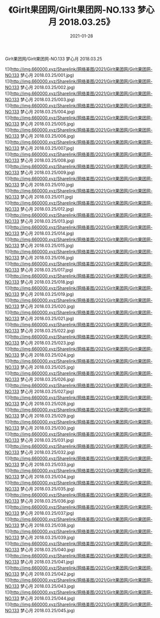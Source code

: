 ﻿---
layout: post
title:  《Girlt果团网/Girlt果团网-NO.133 梦心月 2018.03.25》
date:   2021-01-28
img: http://img.660000.xyz/Sharelink/网络美图/2021/Girlt果团网/Girlt果团网-NO.133 梦心月 2018.03.25/000.jpg
categories: [美女, 清纯, 唯美]
---

Girlt果团网/Girlt果团网-NO.133 梦心月 2018.03.25

 ![](http://img.660000.xyz/Sharelink/网络美图/2021/Girlt果团网/Girlt果团网-NO.133 梦心月 2018.03.25/001.jpg) <br>![](http://img.660000.xyz/Sharelink/网络美图/2021/Girlt果团网/Girlt果团网-NO.133 梦心月 2018.03.25/002.jpg) <br>![](http://img.660000.xyz/Sharelink/网络美图/2021/Girlt果团网/Girlt果团网-NO.133 梦心月 2018.03.25/003.jpg) <br>![](http://img.660000.xyz/Sharelink/网络美图/2021/Girlt果团网/Girlt果团网-NO.133 梦心月 2018.03.25/004.jpg) <br>![](http://img.660000.xyz/Sharelink/网络美图/2021/Girlt果团网/Girlt果团网-NO.133 梦心月 2018.03.25/005.jpg) <br>![](http://img.660000.xyz/Sharelink/网络美图/2021/Girlt果团网/Girlt果团网-NO.133 梦心月 2018.03.25/006.jpg) <br>![](http://img.660000.xyz/Sharelink/网络美图/2021/Girlt果团网/Girlt果团网-NO.133 梦心月 2018.03.25/007.jpg) <br>![](http://img.660000.xyz/Sharelink/网络美图/2021/Girlt果团网/Girlt果团网-NO.133 梦心月 2018.03.25/008.jpg) <br>![](http://img.660000.xyz/Sharelink/网络美图/2021/Girlt果团网/Girlt果团网-NO.133 梦心月 2018.03.25/009.jpg) <br>![](http://img.660000.xyz/Sharelink/网络美图/2021/Girlt果团网/Girlt果团网-NO.133 梦心月 2018.03.25/010.jpg) <br>![](http://img.660000.xyz/Sharelink/网络美图/2021/Girlt果团网/Girlt果团网-NO.133 梦心月 2018.03.25/011.jpg) <br>![](http://img.660000.xyz/Sharelink/网络美图/2021/Girlt果团网/Girlt果团网-NO.133 梦心月 2018.03.25/012.jpg) <br>![](http://img.660000.xyz/Sharelink/网络美图/2021/Girlt果团网/Girlt果团网-NO.133 梦心月 2018.03.25/013.jpg) <br>![](http://img.660000.xyz/Sharelink/网络美图/2021/Girlt果团网/Girlt果团网-NO.133 梦心月 2018.03.25/014.jpg) <br>![](http://img.660000.xyz/Sharelink/网络美图/2021/Girlt果团网/Girlt果团网-NO.133 梦心月 2018.03.25/015.jpg) <br>![](http://img.660000.xyz/Sharelink/网络美图/2021/Girlt果团网/Girlt果团网-NO.133 梦心月 2018.03.25/016.jpg) <br>![](http://img.660000.xyz/Sharelink/网络美图/2021/Girlt果团网/Girlt果团网-NO.133 梦心月 2018.03.25/017.jpg) <br>![](http://img.660000.xyz/Sharelink/网络美图/2021/Girlt果团网/Girlt果团网-NO.133 梦心月 2018.03.25/018.jpg) <br>![](http://img.660000.xyz/Sharelink/网络美图/2021/Girlt果团网/Girlt果团网-NO.133 梦心月 2018.03.25/019.jpg) <br>![](http://img.660000.xyz/Sharelink/网络美图/2021/Girlt果团网/Girlt果团网-NO.133 梦心月 2018.03.25/020.jpg) <br>![](http://img.660000.xyz/Sharelink/网络美图/2021/Girlt果团网/Girlt果团网-NO.133 梦心月 2018.03.25/021.jpg) <br>![](http://img.660000.xyz/Sharelink/网络美图/2021/Girlt果团网/Girlt果团网-NO.133 梦心月 2018.03.25/022.jpg) <br>![](http://img.660000.xyz/Sharelink/网络美图/2021/Girlt果团网/Girlt果团网-NO.133 梦心月 2018.03.25/023.jpg) <br>![](http://img.660000.xyz/Sharelink/网络美图/2021/Girlt果团网/Girlt果团网-NO.133 梦心月 2018.03.25/024.jpg) <br>![](http://img.660000.xyz/Sharelink/网络美图/2021/Girlt果团网/Girlt果团网-NO.133 梦心月 2018.03.25/025.jpg) <br>![](http://img.660000.xyz/Sharelink/网络美图/2021/Girlt果团网/Girlt果团网-NO.133 梦心月 2018.03.25/026.jpg) <br>![](http://img.660000.xyz/Sharelink/网络美图/2021/Girlt果团网/Girlt果团网-NO.133 梦心月 2018.03.25/027.jpg) <br>![](http://img.660000.xyz/Sharelink/网络美图/2021/Girlt果团网/Girlt果团网-NO.133 梦心月 2018.03.25/028.jpg) <br>![](http://img.660000.xyz/Sharelink/网络美图/2021/Girlt果团网/Girlt果团网-NO.133 梦心月 2018.03.25/029.jpg) <br>![](http://img.660000.xyz/Sharelink/网络美图/2021/Girlt果团网/Girlt果团网-NO.133 梦心月 2018.03.25/030.jpg) <br>![](http://img.660000.xyz/Sharelink/网络美图/2021/Girlt果团网/Girlt果团网-NO.133 梦心月 2018.03.25/031.jpg) <br>![](http://img.660000.xyz/Sharelink/网络美图/2021/Girlt果团网/Girlt果团网-NO.133 梦心月 2018.03.25/032.jpg) <br>![](http://img.660000.xyz/Sharelink/网络美图/2021/Girlt果团网/Girlt果团网-NO.133 梦心月 2018.03.25/033.jpg) <br>![](http://img.660000.xyz/Sharelink/网络美图/2021/Girlt果团网/Girlt果团网-NO.133 梦心月 2018.03.25/034.jpg) <br>![](http://img.660000.xyz/Sharelink/网络美图/2021/Girlt果团网/Girlt果团网-NO.133 梦心月 2018.03.25/035.jpg) <br>![](http://img.660000.xyz/Sharelink/网络美图/2021/Girlt果团网/Girlt果团网-NO.133 梦心月 2018.03.25/036.jpg) <br>![](http://img.660000.xyz/Sharelink/网络美图/2021/Girlt果团网/Girlt果团网-NO.133 梦心月 2018.03.25/037.jpg) <br>![](http://img.660000.xyz/Sharelink/网络美图/2021/Girlt果团网/Girlt果团网-NO.133 梦心月 2018.03.25/038.jpg) <br>![](http://img.660000.xyz/Sharelink/网络美图/2021/Girlt果团网/Girlt果团网-NO.133 梦心月 2018.03.25/039.jpg) <br>![](http://img.660000.xyz/Sharelink/网络美图/2021/Girlt果团网/Girlt果团网-NO.133 梦心月 2018.03.25/040.jpg) <br>![](http://img.660000.xyz/Sharelink/网络美图/2021/Girlt果团网/Girlt果团网-NO.133 梦心月 2018.03.25/041.jpg) <br>![](http://img.660000.xyz/Sharelink/网络美图/2021/Girlt果团网/Girlt果团网-NO.133 梦心月 2018.03.25/042.jpg) <br>![](http://img.660000.xyz/Sharelink/网络美图/2021/Girlt果团网/Girlt果团网-NO.133 梦心月 2018.03.25/043.jpg) <br>![](http://img.660000.xyz/Sharelink/网络美图/2021/Girlt果团网/Girlt果团网-NO.133 梦心月 2018.03.25/044.jpg) <br>![](http://img.660000.xyz/Sharelink/网络美图/2021/Girlt果团网/Girlt果团网-NO.133 梦心月 2018.03.25/045.jpg) <br>